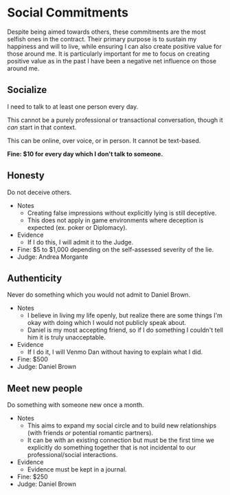 # Social Commitments

Despite being aimed towards others, these commitments are the most selfish ones in the contract.
Their primary purpose is to sustain my happiness and will to live, while ensuring I can also create positive value for those around me.
It is particularly important for me to focus on creating positive value as in the past I have been a negative net influence on those around me.

## Socialize

I need to talk to at least one person every day.

This cannot be a purely professional or transactional conversation, though it *can* start in that context.

This can be online, over voice, or in person. It cannot be text-based.

**Fine: $10 for every day which I don't talk to someone.**

## Honesty

Do not deceive others.

- Notes
    - Creating false impressions without explicitly lying is still deceptive.
    - This does not apply in game environments where deception is expected (ex. poker or Diplomacy).
- Evidence
    - If I do this, I will admit it to the Judge.
- Fine: $5 to $1,000 depending on the self-assessed severity of the lie.
- Judge: Andrea Morgante

## Authenticity

Never do something which you would not admit to Daniel Brown.

- Notes
    - I believe in living my life openly, but realize there are some things I'm okay with doing which I would not publicly speak about.
    - Daniel is my most accepting friend, so if I do something I couldn't tell him it is truly unacceptable.
- Evidence
    - If I do it, I will Venmo Dan without having to explain what I did.
- Fine: $500
- Judge: Daniel Brown

## Meet new people

Do something with someone new once a month.

- Notes
    - This aims to expand my social circle and to build new relationships (with friends *or* potential romantic partners).
    - It can be with an existing connection but must be the first time we explicitly do something together that is not incidental to our professional/social interactions.
- Evidence
    - Evidence must be kept in a journal.
- Fine: $250
- Judge: Daniel Brown
